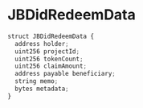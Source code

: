 # JBDidRedeemData

```javascript
struct JBDidRedeemData {
  address holder;
  uint256 projectId;
  uint256 tokenCount;
  uint256 claimAmount;
  address payable beneficiary;
  string memo;
  bytes metadata;
}
```

